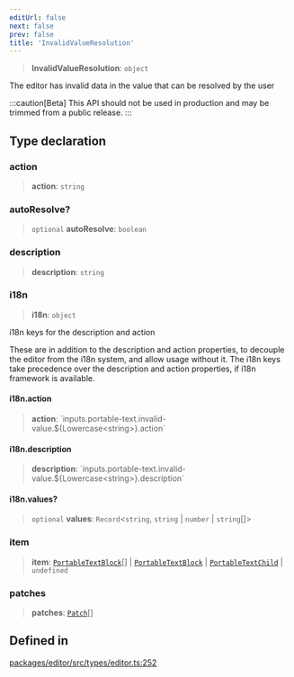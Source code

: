 ```yaml
---
editUrl: false
next: false
prev: false
title: 'InvalidValueResolution'
---
```


> **InvalidValueResolution**: `object`

The editor has invalid data in the value that can be resolved by the user

:::caution[Beta]
This API should not be used in production and may be trimmed from a public release.
:::

## Type declaration

### action

> **action**: `string`

### autoResolve?

> `optional` **autoResolve**: `boolean`

### description

> **description**: `string`

### i18n

> **i18n**: `object`

i18n keys for the description and action

These are in addition to the description and action properties, to decouple the editor from
the i18n system, and allow usage without it. The i18n keys take precedence over the
description and action properties, if i18n framework is available.

#### i18n.action

> **action**: \`inputs.portable-text.invalid-value.$\{Lowercase\<string\>\}.action\`

#### i18n.description

> **description**: \`inputs.portable-text.invalid-value.$\{Lowercase\<string\>\}.description\`

#### i18n.values?

> `optional` **values**: `Record`\<`string`, `string` \| `number` \| `string`[]\>

### item

> **item**: [`PortableTextBlock`](/api/index/type-aliases/portabletextblock/)[] \| [`PortableTextBlock`](/api/index/type-aliases/portabletextblock/) \| [`PortableTextChild`](/api/index/type-aliases/portabletextchild/) \| `undefined`

### patches

> **patches**: [`Patch`](/api/index/type-aliases/patch/)[]

## Defined in

[packages/editor/src/types/editor.ts:252](https://github.com/portabletext/editor/blob/66b5022fc4919e0540c704fbecb8ab8f991c2439/packages/editor/src/types/editor.ts#L252)

